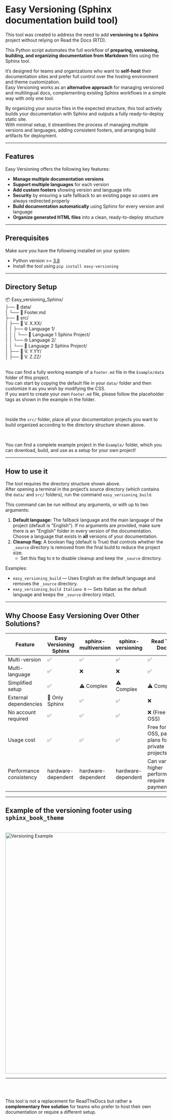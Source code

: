 # Easy Versioning (Sphinx documentation build tool)
  
This tool was created to address the need to add **versioning to a Sphinx** project without relying on Read the Docs (RTD).  
  
This Python script automates the full workflow of **preparing, versioning, building, and organizing documentation from Markdown** files using the Sphinx tool.  

It’s designed for teams and organizations who want to **self-host** their documentation sites and prefer full control over the hosting environment and theme customization.  
Easy Versioning works as an **alternative approach** for managing versioned and multilingual docs, complementing existing Sphinx workflows in a simple way with only one tool.

By organizing your source files in the expected structure, this tool actively builds your documentation with Sphinx and outputs a fully ready-to-deploy static site.  
With minimal setup, it streamlines the process of managing multiple versions and languages, adding consistent footers, and arranging build artifacts for deployment.

---

## Features

Easy Versioning offers the following key features:

-  **Manage multiple documentation versions**
-  **Support multiple languages** for each version
-  **Add custom footers** showing version and language info
-  **Security** by ensuring a safe fallback to an existing page so users are always redirected properly
-  **Build documentation automatically** using Sphinx for every version and language
-  **Organize generated HTML files** into a clean, ready-to-deploy structure

---

## Prerequisites

Make sure you have the following installed on your system:

- Python version >= [3.8](https://www.python.org/downloads/)
- Install the tool using `pip install easy-versioning`

---

## Directory Setup
📦 Easy_versioning_Sphinx/  
├── 📂 data/  
│   └── 📄 Footer.md  
├── 📂 src/  
│   ├── 📁 V. X.XX/  
│   │   ├── 🌐 Language 1/  
│   │   │   └── 📘 Language 1 Sphinx Project/  
│   │   └── 🌐 Language 2/  
│   │       └── 📘 Language 2 Sphinx Project/  
│   ├── 📁 V. Y.YY/  
│   ├── 📁 V. Z.ZZ/  
<br>

You can find a fully working example of a `Footer.md` file in the `Example/data` folder of this project.  
You can start by copying the default file in your `data/` folder and then customize it as you wish by modifying the CSS.  
If you want to create your own `Footer.md` file, please follow the placeholder tags as shown in the example in the folder.

<br>

Inside the `src/` folder, place all your documentation projects you want to build organized according to the directory structure shown above.

<br>

You can find a complete example project in the `Example/` folder, which you can download, build, and use as a setup for your own project!

---

## How to use it

The tool requires the directory structure shown above.  
After opening a terminal in the project’s source directory (which contains the `data/` and `src/` folders), run the command `easy_versioning_build`.

This command can be run without any arguments, or with up to two arguments:

1. **Default language:** The fallback language and the main language of the project (default is "English"). If no arguments are provided, make sure there is an "English" folder in every version of the documentation. Choose a language that exists in **all** versions of your documentation.  
2. **Cleanup flag:** A boolean flag (default is True) that controls whether the `_source` directory is removed from the final build to reduce the project size.  
   - Set this flag to `0` to disable cleanup and keep the `_source` directory.

Examples:  
- `easy_versioning_build` — Uses English as the default language and removes the `_source` directory.  
- `easy_versioning_build Italiano 0` — Sets Italian as the default language and keeps the `_source` directory intact. 

---

##  Why Choose Easy Versioning Over Other Solutions?

| Feature                | Easy Versioning Sphinx | sphinx-multiversion | sphinx-versioning | Read The Docs      |
|------------------------|-----------------------|---------------------|-------------------|-------------------|
| Multi-version          | ✅                    | ✅                  | ✅                | ✅                |
| Multi-language         | ✅                    | ❌                  | ❌                | ✅                |
| Simplified setup       | ✅                    | ⚠️ Complex          | ⚠️ Complex        | ⚠️ Complex        |
| External dependencies  | 🚫 Only Sphinx        | ✅                  | ✅                | ❌                |
| No account required    | ✅                    | ✅                  | ✅                | ❌ (Free for OSS)  |
| Usage cost             | ✅                    | ✅                  | ✅                | Free for OSS, paid plans for private projects |
| Performance consistency| hardware-dependent    | hardware-dependent   | hardware-dependent | Can vary, higher performance require payment          |

---

## Example of the versioning footer using `sphinx_book_theme`
<br>
<img src="https://github.com/user-attachments/assets/36babdf6-bd5d-4c43-86a3-1d65cfaf9f06" width="750" alt="Versioning Example" />

<br>

---

<br><br>

This tool is not a replacement for ReadTheDocs but rather a **complementary free solution** for teams who prefer to host their own documentation or require a different setup.
